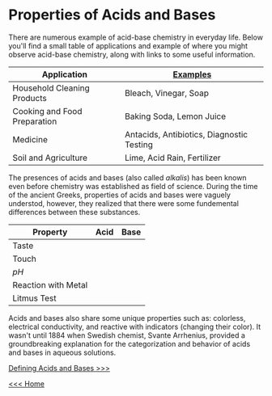 # Properties of Acids and Bases

There are numerous example of acid-base chemistry in everyday life. Below you'll find a small table of applications and example of where you might observe acid-base chemistry, along with links to some useful information.

| Application                  | [Examples](https://chem.libretexts.org/Bookshelves/Introductory_Chemistry/Chemistry_for_Changing_Times_(Hill_and_McCreary)/07%3A_Acids_and_Bases/7.08%3A_Acids_and_Bases_in_Industry_and_in_Daily_Life)              |
| ---------------------------  | --------------------- |
| Household Cleaning Products  | Bleach, Vinegar, Soap |
| Cooking and Food Preparation | Baking Soda, Lemon Juice |
| Medicine                     | Antacids, Antibiotics, Diagnostic Testing |
| Soil and Agriculture         | Lime, Acid Rain, Fertilizer |

The presences of acids and bases (also called *alkalis*) has been known even before chemistry was established as field of science. During the time of the ancient Greeks, properties of acids and bases were vaguely understod, however, they realized that there were some fundemental differences between these substances.

| Property | Acid | Base |
| -------- | ---- | ---- |
| Taste    | | |
| Touch    | | |
| *pH*       | | |
| Reaction with Metal | | |
| Litmus Test | | |

Acids and bases also share some unique properties such as: colorless, electrical conductivity, and reactive with indicators (changing their color). It wasn't until 1884 when Swedish chemist, Svante Arrhenius, provided a groundbreaking explanation for the categorization and behavior of acids and bases in aqueous solutions.

[Defining Acids and Bases >>>](./AB-Theory-lect.md)

[<<< Home](./)
